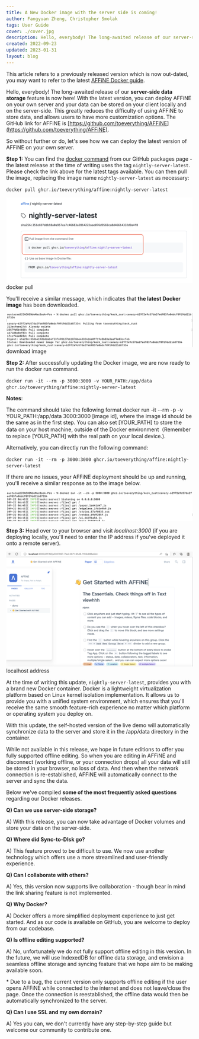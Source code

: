 ```yaml
---
title: A New Docker image with the server side is coming!
author: Fangyuan Zheng, Christopher Smolak
tags: User Guide
cover: ./cover.jpg
description: Hello, everybody! The long-awaited release of our server-side data storage feature is now here! With the latest version, you can deploy AFFiNE on your own server and your data can be stored on your client locally and on the server-side
created: 2022-09-23
updated: 2023-01-31
layout: blog
---
```


This article refers to a previously released version which is now out-dated, you may want to refer to the latest [AFFiNE Docker guide](https://affine.pro/content/blog/self-host-affine-with-docker/index).

Hello, everybody! The long-awaited release of our **server-side data storage** feature is now here! With the latest version, you can deploy AFFiNE on your own server and your data can be stored on your client locally and on the server-side. This greatly reduces the difficulty of using AFFiNE to store data, and allows users to have more customization options. The GitHub link for AFFiNE is [https://github.com/toeverything/AFFiNE](https://github.com/toeverything/AFFiNE).

So without further or do, let's see how we can deploy the latest version of AFFiNE on your own server.

**Step 1:** You can find the [docker command](https://github.com/toeverything/AFFiNE/pkgs/container/affine/) from our GitHub packages page - the latest release at the time of writing uses the tag `nightly-server-latest`. Please check the link above for the latest tags available. You can then pull the image, replacing the image name `nightly-server-latest` as necessary:

`docker pull ghcr.io/toeverything/affine:nightly-server-latest`

![](./1246e406fa87e88ab9b882bed1833c00d222b326-1280x584.png)
docker pull

You'll receive a similar message, which indicates that **the latest Docker image** has been downloaded.

![](./f882a5c3bcecfb6c63eec3e90edb08f70f4766ea-1280x232.png)
download image

**Step 2:** After successfully updating the Docker image, we are now ready to run the docker run command.

`docker run -it --rm -p 3000:3000 -v YOUR_PATH:/app/data ghcr.io/toeverything/affine:nightly-server-latest`

**Notes**:

The command should take the following format docker run -it --rm -p -v YOUR_PATH:/app/data 3000:3000 \[image id\], where the image id should be the same as in the first step. You can also set \[YOUR_PATH\] to store the data on your host machine, outside of the Docker environment（Remember to replace \[YOUR_PATH\] with the real path on your local device.).

Alternatively, you can directly run the following command:

`docker run -it --rm -p 3000:3000 ghcr.io/toeverything/affine:nightly-server-latest`

If there are no issues, your AFFiNE deployment should be up and running, you'll receive a similar response as to the image below.

![](./976bd2b70124d94aa7c95e4adb9f9392b3cc253d-1280x204.png)

**Step 3:** Head over to your browser and visit _localhost:3000_ (if you are deploying locally, you'll need to enter the IP address if you've deployed it onto a remote server).

![](./053f5beaa7c0098628d027974fdf8a65dd71a937-1280x789.png)
localhost address

At the time of writing this update, `nightly-server-latest`, provides you with a brand new Docker container. Docker is a lightweight virtualization platform based on Linux kernel isolation implementation. It allows us to provide you with a unified system environment, which ensures that you'll receive the same smooth feature-rich experience no matter which platform or operating system you deploy on.

With this update, the self-hosted version of the live demo will automatically synchronize data to the server and store it in the /app/data directory in the container.

While not available in this release, we hope in future editions to offer you fully supported offline editing. So when you are editing in AFFiNE and disconnect (working offline, or your connection drops) all your data will still be stored in your browser, no loss of data. And then when the network connection is re-established, AFFiNE will automatically connect to the server and sync the data.

Below we've compiled **some of the most frequently asked questions** regarding our Docker releases.

**Q) Can we use server-side storage?**

A) With this release, you can now take advantage of Docker volumes and store your data on the server-side.

**Q) Where did Sync-to-DIsk go?**

A) This feature proved to be difficult to use. We now use another technology which offers use a more streamlined and user-friendly experience.

**Q) Can I collaborate with others?**

A) Yes, this version now supports live collaboration - though bear in mind the link sharing feature is not implemented.

**Q) Why Docker?**

A) Docker offers a more simplified deployment experience to just get started. And as our code is available on GitHub, you are welcome to deploy from our codebase.

**Q) Is offline editing supported?**

A) No, unfortunately we do not fully support offline editing in this version. In the future, we will use IndexedDB for offline data storage, and envision a seamless offline storage and syncing feature that we hope aim to be making available soon.

\* Due to a bug, the current version only supports offline editing if the user opens AFFiNE while connected to the internet and does not leave/close the page. Once the connection is reestablished, the offline data would then be automatically synchronized to the server.

**Q) Can I use SSL and my own domain?**

A) Yes you can, we don't currently have any step-by-step guide but welcome our community to contribute one.